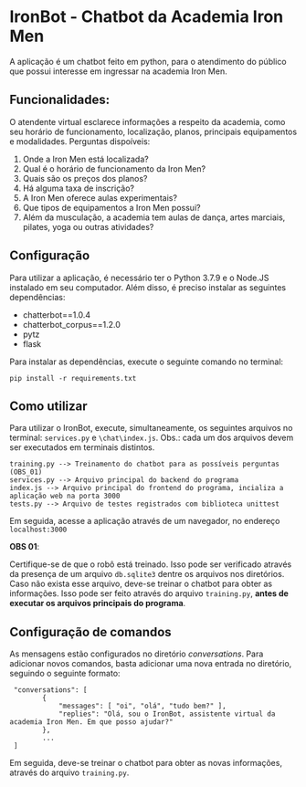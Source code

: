 # IronBot - Chatbot da Academia Iron Men

A aplicação é um chatbot feito em python, para o atendimento do público que possui interesse em ingressar na academia Iron Men.

## Funcionalidades:

O atendente virtual esclarece informações a respeito da academia, como seu horário de funcionamento, localização, planos, principais equipamentos e modalidades. Perguntas dispoíveis:

1. Onde a Iron Men está localizada?
2. Qual é o horário de funcionamento da Iron Men?
3. Quais são os preços dos planos?
4. Há alguma taxa de inscrição?
5. A Iron Men oferece aulas experimentais?
6. Que tipos de equipamentos a Iron Men possui?
7. Além da musculação, a academia tem aulas de dança, artes marciais, pilates, yoga ou outras atividades?

## Configuração

Para utilizar a aplicação, é necessário ter o Python 3.7.9 e o Node.JS instalado em seu computador. Além disso, é preciso instalar as seguintes dependências:

- chatterbot==1.0.4
- chatterbot_corpus==1.2.0
- pytz
- flask

Para instalar as dependências, execute o seguinte comando no terminal:

```
pip install -r requirements.txt
```

## Como utilizar

Para utilizar o IronBot, execute, simultaneamente, os seguintes arquivos no terminal: `services.py` e `\chat\index.js`. Obs.: cada um dos arquivos devem ser executados em terminais distintos.

```
training.py --> Treinamento do chatbot para as possíveis perguntas (OBS_01)
services.py --> Arquivo principal do backend do programa
index.js --> Arquivo principal do frontend do programa, incializa a aplicação web na porta 3000
tests.py --> Arquivo de testes registrados com biblioteca unittest
```
Em seguida, acesse a aplicação através de um navegador, no endereço `localhost:3000` 

**OBS 01**: 

Certifique-se de que o robô está treinado. Isso pode ser verificado através da presença de um arquivo `db.sqlite3` dentre os arquivos nos diretórios. Caso não exista esse arquivo, deve-se treinar o chatbot para obter as informações. Isso pode ser feito através do arquivo `training.py`, **antes de executar os arquivos principais do programa**.

## Configuração de comandos

As mensagens estão configurados no diretório *conversations*. Para adicionar novos comandos, basta adicionar uma nova entrada no diretório, seguindo o seguinte formato:

```
 "conversations": [
        {
            "messages": [ "oi", "olá", "tudo bem?" ],
            "replies": "Olá, sou o IronBot, assistente virtual da academia Iron Men. Em que posso ajudar?"   
        },
        ...
 ]
```

Em seguida, deve-se treinar o chatbot para obter as novas informações, através do arquivo `training.py`.
